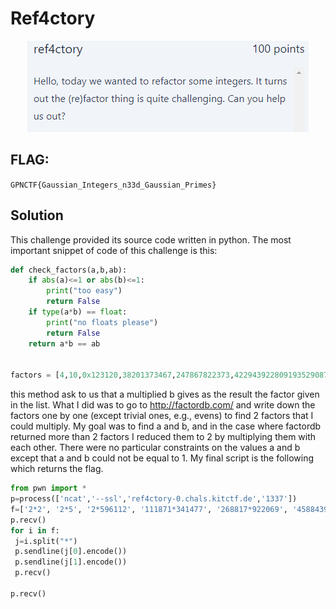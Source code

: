 # Ref4ctory
<p align="center">
  <img src="Attachments/Description.png" />
</p>

## FLAG:
`GPNCTF{Gaussian_Integers_n33d_Gaussian_Primes}`

## Solution

This challenge provided its source code written in python. The most important snippet of code of this challenge is this:

```python
def check_factors(a,b,ab):
    if abs(a)<=1 or abs(b)<=1:
        print("too easy")
        return False
    if type(a*b) == float:
        print("no floats please")
        return False
    return a*b == ab 


factors = [4,10,0x123120,38201373467,247867822373,422943922809193529087,3741]
```

this method ask to us that a multiplied b gives as the result the factor given in the list. What I did was to go to http://factordb.com/ and write down the factors one by one (except trivial ones, e.g., evens) to find 2 factors that I could multiply. My goal was to find a and b, and in the case where factordb returned more than 2 factors I reduced them to 2 by multiplying them with each other. There were no particular constraints on the values a and b except that a and b could not be equal to 1. My final script is the following which returns the flag.

```python
from pwn import *
p=process(['ncat','--ssl','ref4ctory-0.chals.kitctf.de','1337'])
f=['2*2', '2*5', '2*596112', '111871*341477', '268817*922069', '458843971*921759790997', '87*43']
p.recv()
for i in f:
 j=i.split("*")
 p.sendline(j[0].encode())
 p.sendline(j[1].encode())
 p.recv()

p.recv()
```

